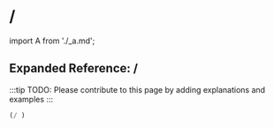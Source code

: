 # /

import A from './_a.md';

<A />

## Expanded Reference: /

:::tip
TODO: Please contribute to this page by adding explanations and examples
:::

```lisp
(/ )
```
